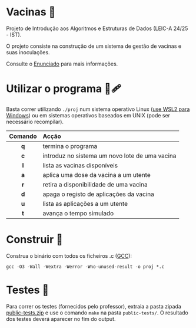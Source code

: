 # Vacinas 💉
Projeto de Introdução aos Algoritmos e Estruturas de Dados (LEIC-A 24/25 - IST).

O projeto consiste na construção de um sistema de gestão de vacinas
e suas inoculações.

Consulte o [Enunciado](https://github.com/afsc19/Vacinas-IAED/blob/main/enunciado.md) para mais informações.

# Utilizar o programa 💉🩹
Basta correr utilizando `./proj` num sistema operativo Linux ([use WSL2 para Windows](https://learn.microsoft.com/en-us/windows/wsl/install)) ou em sistemas operativos baseados em UNIX (pode ser necessário recompilar).

| Comando | Acção |
|:---:|:---|
| __q__ | termina o programa |
| __c__ | introduz no sistema um novo lote de uma vacina |
| __l__ | lista as vacinas disponíveis |
| __a__ | aplica uma dose da vacina a um utente |
| __r__ | retira a disponibilidade de uma vacina |
| __d__ | apaga o registo de aplicações da vacina |
| __u__ | lista as aplicações a um utente |
| __t__ | avança o tempo simulado |

# Construir 🔨
Construa o binário com todos os ficheiros .c ([GCC](https://gcc.gnu.org/)):
```
gcc -O3 -Wall -Wextra -Werror -Wno-unused-result -o proj *.c
```

# Testes 🧪
Para correr os testes (fornecidos pelo professor), extraia a pasta zipada [public-tests.zip](https://github.com/afsc19/Vacinas-IAED/blob/main/public-tests.zip) e use o comando `make` na pasta `public-tests/`.
O resultado dos testes deverá aparecer no fim do output.
